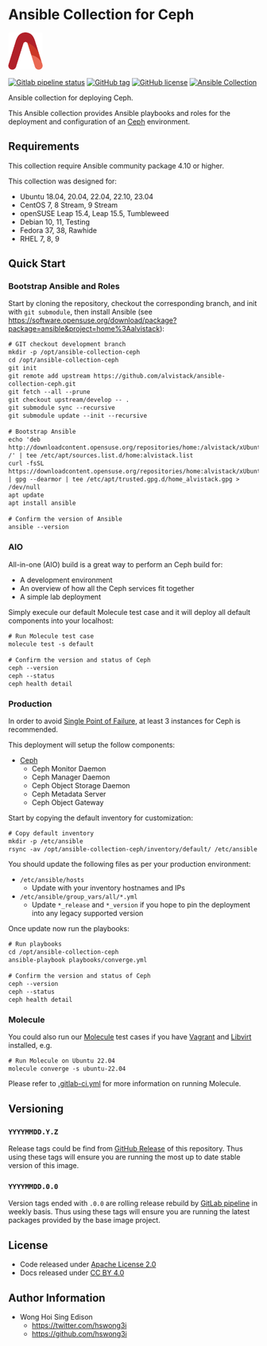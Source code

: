 # Ansible Collection for Ceph

<a href="https://alvistack.com" title="AlviStack" target="_blank"><img src="/alvistack.svg" height="75" alt="AlviStack"></a>

[![Gitlab pipeline
status](https://img.shields.io/gitlab/pipeline/alvistack/ansible-collection-ceph/master)](https://gitlab.com/alvistack/ansible-collection-ceph/-/pipelines)
[![GitHub
tag](https://img.shields.io/github/tag/alvistack/ansible-collection-ceph.svg)](https://github.com/alvistack/ansible-collection-ceph/tags)
[![GitHub
license](https://img.shields.io/github/license/alvistack/ansible-collection-ceph.svg)](https://github.com/alvistack/ansible-collection-ceph/blob/master/LICENSE)
[![Ansible
Collection](https://img.shields.io/badge/galaxy-alvistack.ceph-blue.svg)](https://galaxy.ansible.com/alvistack/ceph)

Ansible collection for deploying Ceph.

This Ansible collection provides Ansible playbooks and roles for the
deployment and configuration of an [Ceph](https://github.com/ceph/ceph)
environment.

## Requirements

This collection require Ansible community package 4.10 or higher.

This collection was designed for:

-   Ubuntu 18.04, 20.04, 22.04, 22.10, 23.04
-   CentOS 7, 8 Stream, 9 Stream
-   openSUSE Leap 15.4, Leap 15.5, Tumbleweed
-   Debian 10, 11, Testing
-   Fedora 37, 38, Rawhide
-   RHEL 7, 8, 9

## Quick Start

### Bootstrap Ansible and Roles

Start by cloning the repository, checkout the corresponding branch, and
init with `git submodule`, then install Ansible (see
<https://software.opensuse.org/download/package?package=ansible&project=home%3Aalvistack>):

    # GIT checkout development branch
    mkdir -p /opt/ansible-collection-ceph
    cd /opt/ansible-collection-ceph
    git init
    git remote add upstream https://github.com/alvistack/ansible-collection-ceph.git
    git fetch --all --prune
    git checkout upstream/develop -- .
    git submodule sync --recursive
    git submodule update --init --recursive

    # Bootstrap Ansible
    echo 'deb http://downloadcontent.opensuse.org/repositories/home:/alvistack/xUbuntu_22.04/ /' | tee /etc/apt/sources.list.d/home:alvistack.list
    curl -fsSL https://downloadcontent.opensuse.org/repositories/home:alvistack/xUbuntu_22.04/Release.key | gpg --dearmor | tee /etc/apt/trusted.gpg.d/home_alvistack.gpg > /dev/null
    apt update
    apt install ansible

    # Confirm the version of Ansible
    ansible --version

### AIO

All-in-one (AIO) build is a great way to perform an Ceph build for:

-   A development environment
-   An overview of how all the Ceph services fit together
-   A simple lab deployment

Simply execule our default Molecule test case and it will deploy all
default components into your localhost:

    # Run Molecule test case
    molecule test -s default

    # Confirm the version and status of Ceph
    ceph --version
    ceph --status
    ceph health detail

### Production

In order to avoid [Single Point of
Failure](https://en.wikipedia.org/wiki/Single_point_of_failure), at
least 3 instances for Ceph is recommended.

This deployment will setup the follow components:

-   [Ceph](https://ceph.io/)
    -   Ceph Monitor Daemon
    -   Ceph Manager Daemon
    -   Ceph Object Storage Daemon
    -   Ceph Metadata Server
    -   Ceph Object Gateway

Start by copying the default inventory for customization:

    # Copy default inventory
    mkdir -p /etc/ansible
    rsync -av /opt/ansible-collection-ceph/inventory/default/ /etc/ansible

You should update the following files as per your production
environment:

-   `/etc/ansible/hosts`
    -   Update with your inventory hostnames and IPs
-   `/etc/ansible/group_vars/all/*.yml`
    -   Update `*_release` and `*_version` if you hope to pin the
        deployment into any legacy supported version

Once update now run the playbooks:

    # Run playbooks
    cd /opt/ansible-collection-ceph
    ansible-playbook playbooks/converge.yml

    # Confirm the version and status of Ceph
    ceph --version
    ceph --status
    ceph health detail

### Molecule

You could also run our
[Molecule](https://molecule.readthedocs.io/en/stable/) test cases if you
have [Vagrant](https://www.vagrantup.com/) and
[Libvirt](https://libvirt.org/) installed, e.g.

    # Run Molecule on Ubuntu 22.04
    molecule converge -s ubuntu-22.04

Please refer to [.gitlab-ci.yml](.gitlab-ci.yml) for more information on
running Molecule.

## Versioning

### `YYYYMMDD.Y.Z`

Release tags could be find from [GitHub
Release](https://github.com/alvistack/ansible-collection-ceph/tags) of
this repository. Thus using these tags will ensure you are running the
most up to date stable version of this image.

### `YYYYMMDD.0.0`

Version tags ended with `.0.0` are rolling release rebuild by [GitLab
pipeline](https://gitlab.com/alvistack/ansible-collection-ceph/-/pipelines)
in weekly basis. Thus using these tags will ensure you are running the
latest packages provided by the base image project.

## License

-   Code released under [Apache License 2.0](LICENSE)
-   Docs released under [CC BY
    4.0](http://creativecommons.org/licenses/by/4.0/)

## Author Information

-   Wong Hoi Sing Edison
    -   <https://twitter.com/hswong3i>
    -   <https://github.com/hswong3i>
